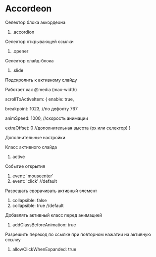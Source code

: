 # Accordeon

Селектор блока аккордеона
1. .accordion

Селектор открывающей ссылки
1. .opener

Селектор слайд-блока
1. .slide

Подскролить к активному слайду

Работает как @media (max-width)

scrollToActiveItem: {
  enable: true,
  
  breakpoint: 1023, //по дефолту 767
  
  animSpeed: 1000,  //скорость анимации
  
  extraOffset: 0    //дополнительная высота (px или селектор)
}

Дополнительные настройки

Класс активного слайда
1. active

Событие открытия

1. event: 'mouseenter'
2. event: 'click' //default

Разрешать сворачивать активный элемент

1. collapsible: false
2. collapsible: true //default

Добавлять активный класс перед анимацией

1. addClassBeforeAnimation: true

Разрешить переход по ссылке при повторном нажатии на активную ссылку

1. allowClickWhenExpanded: true
